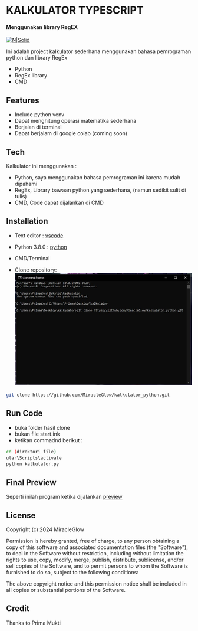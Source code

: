 # KALKULATOR TYPESCRIPT
#### Menggunakan library RegEX

[![N|Solid](https://upload.wikimedia.org/wikipedia/commons/c/c3/Python-logo-notext.svg)](https://nodesource.com/products/nsolid)

Ini adalah project kalkulator sederhana menggunakan bahasa pemrograman python dan library RegEx
- Python
- RegEx library
- CMD
## Features

- Include python venv
- Dapat menghitung operasi matematika sederhana
- Berjalan di terminal
- Dapat berjalam di google colab (coming soon)

## Tech

Kalkulator ini menggunakan :

- Python, saya menggunakan bahasa pemrograman ini karena mudah dipahami
- RegEx, Library bawaan python yang sederhana, (namun sedikit sulit di tulis)
- CMD, Code dapat dijalankan di CMD

## Installation

- Text editor : [vscode](https://code.visualstudio.com/)
- Python 3.8.0 : [python](https://www.python.org/)
- CMD/Terminal

- Clone repository:
![clone](https://github.com/MiracleGlow/asset/blob/master/icon/WhatsApp%20Image%202024-03-04%20at%2005.48.15.jpeg?raw=true)
```sh
git clone https://github.com/MiracleGlow/kalkulator_python.git
```

## Run Code
- buka folder hasil clone
- bukan file start.ink
- ketikan commadnd berikut :

```sh
cd (direktori file)
ular\Scripts\activate
python kalkulator.py
```

## Final Preview 
Seperti inilah program ketika dijalankan
[preview](https://github.com/MiracleGlow/asset/blob/master/icon/WhatsApp%20Image%202024-03-04%20at%2006.01.10.jpeg)

## License

Copyright (c) 2024 MiracleGlow

Permission is hereby granted, free of charge, to any person obtaining a copy
of this software and associated documentation files (the "Software"), to deal
in the Software without restriction, including without limitation the rights
to use, copy, modify, merge, publish, distribute, sublicense, and/or sell
copies of the Software, and to permit persons to whom the Software is
furnished to do so, subject to the following conditions:

The above copyright notice and this permission notice shall be included in all
copies or substantial portions of the Software.


## Credit
Thanks to
Prima Mukti
